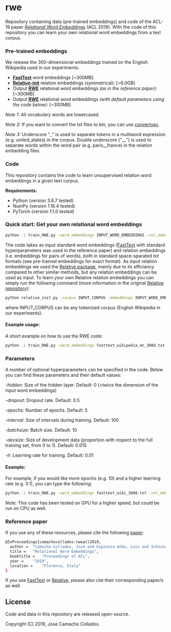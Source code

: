 # rwe

Repository containing data (pre-trained embeddings) and code of the ACL-19 paper *[Relational Word Embeddings](https://arxiv.org/abs/1906.01373)*  (ACL 2019). With the code of this repository you can learn your own relational word embeddings from a text corpus.

### Pre-trained embeddings

We release the 300-dimensional embeddings trained on the English Wikipedia used in our experiments:
- [**FastText**](https://drive.google.com/file/d/1SVB7E41c-xvwy61YL3hoDJHRi3RCgf-E/view?usp=sharing) word embeddings \[~300MB\].
- [**Relative-init**](https://drive.google.com/file/d/17bxqdjmn6ZHWgwlstO5d1--3kVf4uQ0N/view?usp=sharing) relation embeddings (symmetrical): \[~6.0GB\]
- Output [**RWE**](https://drive.google.com/file/d/1UjjEb6-80bbJ3GFMFhkRkjvWGULgKpfe/view?usp=sharing) relational word embeddings *(as in the reference paper)*: \[~300MB\]
- Output [**RWE**](https://drive.google.com/file/d/1szmMDbxS1f2Xr2p6ZceGb_e_REXE1KIn/view?usp=sharing) relational word embeddings *(with default parameters using the code below)*: \[~300MB\]

*Note 1:* All vocabulary words are lowercased.

*Note 2:* If you want to convert the *txt* files to *bin*, you can use [convertvec](https://github.com/marekrei/convertvec).

*Note 3:* Underscore "_" is used to separate tokens in a multiword expression (e.g. united_states) in the corpus. Double underscore ("__") is used to separate words within the word pair (e.g. paris__france) in the relation embedding files.

### Code

This repository contains the code to learn unsupervised relation word embeddings in a given text corpus. 

**Requirements:**

- Python (version 3.6.7 tested)
- NumPy (version 1.16.4 tested)
- PyTorch (version 1.1.0 tested)

### Quick start: Get your own relational word embeddings

```bash
python -i train_RWE.py -word_embeddings INPUT_WORD_EMBEDDINGS -rel_embeddings INPUT_RELATION_EMBEDDINGS -output OUTPUT_RWE_EMBEDDINGS
```

The code takes as input standard word embeddings ([FastText](https://github.com/facebookresearch/fastText) with standard hyperparameters was used in the reference paper) and relation embeddings (i.e. embeddings for pairs of words), both in standard space-sparated *txt* formats (see pre-trained embeddings for exact format). As input relation embeddings we used the [Relative package](https://github.com/pedrada88/relative), mainly due to its efficiency compared to other similar methods, but any relation embeddings can be used as input. To learn your own Relative relation embeddings you can simply run the following command (more information in the original [Relative repository](https://github.com/pedrada88/relative)):

```bash
python relative_init.py -corpus INPUT_CORPUS -embeddings INPUT_WORD_EMBEDDINGS -output OUTPUT_RELATIVE_EMBEDDINGS -symmetry true
```
where INPUT_CORPUS can be any tokenized corpus (English Wikipedia in our experiments).

#### Example usage:

A short example on how to use the RWE code:

```bash
python -i train_RWE.py -word_embeddings fasttext_wikipedia_en_300d.txt -rel_embeddings relative-init_symm_wiki_en_300d.txt -output rwe_embeddings.txt
```

### Parameters

A number of optional hyperparameters can be specified in the code. Below you can find these parameters and their default values:

*-hidden*: Size of the hidden layer. Default: 0 (=twice the dimension of the input word embeddings)

*-dropout*: Dropout rate. Default: 0.5

*-epochs*: Number of epochs. Default: 5

*-interval*: Size of intervals during training. Default: 100

*-batchsize*: Batch size. Default: 10

*-devsize*: Size of development data (proportion with respect to the full training set, from 0 to 1). Default: 0.015

*-lr*: Learning rate for training. Default: 0.01

#### Example:

For example, if you would like more epochs (e.g. 10) and a higher learning rate (e.g. 0.1), you can type the following:

```bash
python -i train_RWE.py -word_embeddings fasttext_wiki_300d.txt -rel_embeddings relative-init_symm_wiki_en_300d.txt -output rwe_embeddings.txt -epochs 10 -lr 0.1
```

*Note:* This code has been tested on GPU for a higher speed, but could be run on CPU as well.

### Reference paper

If you use any of these resources, please cite the following [paper](https://arxiv.org/pdf/1906.01373.pdf):
```bash
@InProceedings{camachocollados:rweacl2019,
  author = 	"Camacho-Collados, Jose and Espinosa-Anke, Luis and Schockaert, Steven",
  title = 	"Relational Word Embeddings",
  booktitle = 	"Proceedings of ACL",
  year = 	"2019",
  location = 	"Florence, Italy"
}

```
If you use [FastText](https://github.com/facebookresearch/fastText) or [Relative](https://github.com/pedrada88/relative), please also cite their corresponding paper/s as well.

License
-------

Code and data in this repository are released open-source.

Copyright (C) 2019, Jose Camacho Collados.
